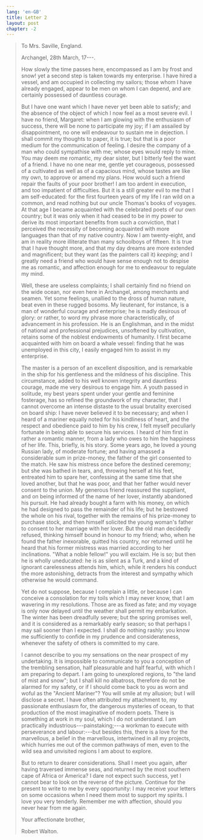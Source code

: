 ```yaml
---
lang: 'en-GB'
title: Letter 2
layout: post
chapter: -2
---
```


> To Mrs. Saville, England.
>
> Archangel, 28th March, 17⁠---.
>
> How slowly the time passes here, encompassed as I am by frost and
> snow! yet a second step is taken towards my enterprise. I have hired a
> vessel, and am occupied in collecting my sailors; those whom I have
> already engaged, appear to be men on whom I can depend, and are
> certainly possessed of dauntless courage.
>
> But I have one want which I have never yet been able to satisfy; and
> the absence of the object of which I now feel as a most severe evil. I
> have no friend, Margaret: when I am glowing with the enthusiasm of
> success, there will be none to participate my joy; if I am assailed by
> disappointment, no one will endeavour to sustain me in dejection. I
> shall commit my thoughts to paper, it is true; but that is a poor
> medium for the communication of feeling. I desire the company of a man
> who could sympathise with me; whose eyes would reply to mine. You may
> deem me romantic, my dear sister, but I bitterly feel the want of a
> friend. I have no one near me, gentle yet courageous, possessed of a
> cultivated as well as of a capacious mind, whose tastes are like my
> own, to approve or amend my plans. How would such a friend repair the
> faults of your poor brother! I am too ardent in execution, and too
> impatient of difficulties. But it is a still greater evil to me that I
> am self-educated: for the first fourteen years of my life I ran wild
> on a common, and read nothing but our uncle Thomas's books of voyages.
> At that age I became acquainted with the celebrated poets of our own
> country; but it was only when it had ceased to be in my power to
> derive its most important benefits from such a conviction, that I
> perceived the necessity of becoming acquainted with more languages
> than that of my native country. Now I am twenty-eight, and am in
> reality more illiterate than many schoolboys of fifteen. It is true
> that I have thought more, and that my day dreams are more extended and
> magnificent; but they want (as the painters call it) *keeping*; and I
> greatly need a friend who would have sense enough not to despise me as
> romantic, and affection enough for me to endeavour to regulate my
> mind.
>
> Well, these are useless complaints; I shall certainly find no friend
> on the wide ocean, nor even here in Archangel, among merchants and
> seamen. Yet some feelings, unallied to the dross of human nature, beat
> even in these rugged bosoms. My lieutenant, for instance, is a man of
> wonderful courage and enterprise; he is madly desirous of glory: or
> rather, to word my phrase more characteristically, of advancement in
> his profession. He is an Englishman, and in the midst of national and
> professional prejudices, unsoftened by cultivation, retains some of
> the noblest endowments of humanity. I first became acquainted with him
> on board a whale vessel: finding that he was unemployed in this city,
> I easily engaged him to assist in my enterprise.
>
> The master is a person of an excellent disposition, and is remarkable
> in the ship for his gentleness and the mildness of his discipline.
> This circumstance, added to his well known integrity and dauntless
> courage, made me very desirous to engage him. A youth passed in
> solitude, my best years spent under your gentle and feminine
> fosterage, has so refined the groundwork of my character, that I
> cannot overcome an intense distaste to the usual brutality exercised
> on board ship: I have never believed it to be necessary; and when I
> heard of a mariner equally noted for his kindliness of heart, and the
> respect and obedience paid to him by his crew, I felt myself
> peculiarly fortunate in being able to secure his services. I heard of
> him first in rather a romantic manner, from a lady who owes to him the
> happiness of her life. This, briefly, is his story. Some years ago, he
> loved a young Russian lady, of moderate fortune; and having amassed a
> considerable sum in prize-money, the father of the girl consented to
> the match. He saw his mistress once before the destined ceremony; but
> she was bathed in tears, and, throwing herself at his feet, entreated
> him to spare her, confessing at the same time that she loved another,
> but that he was poor, and that her father would never consent to the
> union. My generous friend reassured the suppliant, and on being
> informed of the name of her lover, instantly abandoned his pursuit. He
> had already bought a farm with his money, on which he had designed to
> pass the remainder of his life; but he bestowed the whole on his
> rival, together with the remains of his prize-money to purchase stock,
> and then himself solicited the young woman's father to consent to her
> marriage with her lover. But the old man decidedly refused, thinking
> himself bound in honour to my friend; who, when he found the father
> inexorable, quitted his country, nor returned until he heard that his
> former mistress was married according to her inclinations. "What a
> noble fellow!" you will exclaim. He is so; but then he is wholly
> uneducated: he is as silent as a Turk, and a kind of ignorant
> carelessness attends him, which, while it renders his conduct the more
> astonishing, detracts from the interest and sympathy which otherwise
> he would command.
>
> Yet do not suppose, because I complain a little, or because I can
> conceive a consolation for my toils which I may never know, that I am
> wavering in my resolutions. Those are as fixed as fate; and my voyage
> is only now delayed until the weather shall permit my embarkation. The
> winter has been dreadfully severe; but the spring promises well, and
> it is considered as a remarkably early season; so that perhaps I may
> sail sooner than I expected. I shall do nothing rashly: you know me
> sufficiently to confide in my prudence and considerateness, whenever
> the safety of others is committed to my care.
>
> I cannot describe to you my sensations on the near prospect of my
> undertaking. It is impossible to communicate to you a conception of
> the trembling sensation, half pleasurable and half fearful, with which
> I am preparing to depart. I am going to unexplored regions, to "the
> land of mist and snow"; but I shall kill no albatross, therefore do
> not be alarmed for my safety, or if I should come back to you as worn
> and woful as the "Ancient Mariner"? You will smile at my allusion; but
> I will disclose a secret. I have often attributed my attachment to, my
> passionate enthusiasm for, the dangerous mysteries of ocean, to that
> production of the most imaginative of modern poets. There is something
> at work in my soul, which I do not understand. I am practically
> industrious⁠---painstaking;⁠---a workman to execute with perseverance
> and labour:⁠---but besides this, there is a love for the marvellous, a
> belief in the marvellous, intertwined in all my projects, which
> hurries me out of the common pathways of men, even to the wild sea and
> unvisited regions I am about to explore.
>
> But to return to dearer considerations. Shall I meet you again, after
> having traversed immense seas, and returned by the most southern cape
> of Africa or America? I dare not expect such success, yet I cannot
> bear to look on the reverse of the picture. Continue for the present
> to write to me by every opportunity: I may receive your letters on
> some occasions when I need them most to support my spirits. I love you
> very tenderly. Remember me with affection, should you never hear from
> me again.
>
> Your affectionate brother,
>
> Robert Walton.
